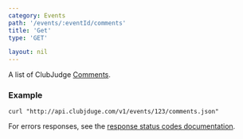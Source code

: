 ```yaml
---
category: Events
path: '/events/:eventId/comments'
title: 'Get'
type: 'GET'

layout: nil
---
```


A list of ClubJudge [Comments](#comment-model).

### Example

```
curl "http://api.clubjduge.com/v1/events/123/comments.json"
```

For errors responses, see the [response status codes documentation](#response-status-codes).
